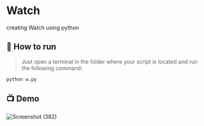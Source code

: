 # Watch
creating Watch using python

## 🌟 How to run
>Just open a terminal in the folder where your script is located and run the following command:

```
python w.py

```

## 📺 Demo
![Screenshot (382)](https://user-images.githubusercontent.com/67854912/153738145-52bb80e5-f9d4-42d1-a274-950925201593.png)

